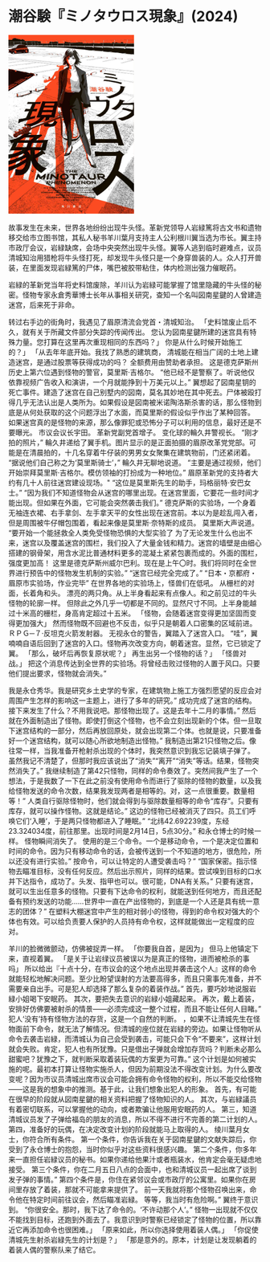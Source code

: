 # 潮谷験『ミノタウロス現象』(2024)

<img src=images/2024_cover.jpg width=250/>

故事发生在未来，世界各地纷纷出现牛头怪。革新党领导人岩緑篤将古文书和遗物移交给市立图书馆，其私人秘书羊川葉月支持主人公利根川翼当选为市长。翼主持市政厅会议，岩緑缺席，会场中央突然出现牛头怪。翼等人逃到临时避难点，议员清城知治用猎枪将牛头怪打死，却发现牛头怪只是一个身穿兽装的人。众人打开兽装，在里面发现岩緑篤的尸体，嘴巴被胶带粘住，体内检测出强力催眠药。

岩緑的革新党当年将史料馆废除，羊川认为岩緑可能掌握了馆里隐藏的牛头怪的秘密。怪物专家永倉秀華博士长年从事相关研究，查知一个名叫図南星鍵的人曾建造迷宫，后来死于非命。


转过右手边的街角时，我遇见了眉原清流会党首・清城知治。 
「史料馆废止后不久，就有关于所藏文件部分失踪的传闻传出。
您认为図南星鍵所建的迷宫具有特殊力量。您打算在这里再次重现相同的东西吗？」 
你是从什么时候开始施工的？」 
「从去年年底开始。我找了熟悉的建筑商，
清城能在相当广阔的土地上建造迷宫，是通过股票等获得成功的吗？ 
全额费用由赞助者承担。
这是德克萨斯州历史上第六位遇到怪物的警官，莫里斯·吉格尔。
“他已经不是警察了。听说他仅依靠视频广告收入和演讲，一个月就能挣到十万美元以上。”
翼想起了図南星钥的死亡事件。建造了迷宫在自己别墅内的図南，莫名其妙地在其中死去。尸体被殴打得几乎无法认出是人类所为。如果假设是図南被米诺陶洛斯杀害的话，那么怪物到底是从何处获取的这个问题浮出了水面，而莫里斯的假设似乎作出了某种回答。 
如果迷宫真的是怪物的来源，那么像罪犯或恐怖分子可以利用的信息，最好还是不要曝光。
市议会议长宇田。 
革新党副党首增子。 
变化球的輪久井警视长。 
“刚才拍的照片，” 輪久井递给了翼手机。图片显示的是正面拍摄的眉原改革党党部。可能是在清晨拍的，十几名穿着牛仔装的男男女女聚集在建筑物前，门还紧闭着。 
“据说他们自己称之为‘莫里斯骑士’，” 輪久井无聊地说道。 
“主要是通过视频，他们开始崇拜莫里斯·吉格尔。模仿领袖的打扮成为一种地位。” 
眉原革新党的支持者大约有几十人前往迷宫建设现场。" 
“这位是莫里斯先生的助手，玛格丽特·安巴女士。” 
“因为我们不知道怪物会从迷宫的哪里出现。在迷宫里面，它要花一些时间才能出现。但如果在外面，它可能会突然袭击我们。” 
德克萨斯的实验场，一个身着无袖连衣裙、右手拿剑、左手拿天平的女性出现在迷宫前。本以为是趁乱闯入者，但是周围被牛仔帽包围着，看起来像是莫里斯·奈特斯的成员。 
莫里斯大声说道。 
“要开始一个能拯救全人类免受怪物恐惧的大型实验了
为了无论发生什么也出不来，迷宫以及覆盖迷宫的围栏，我们投入了大量金钱和精力。迷宫的墙壁是由细心搭建的钢骨架，用含水泥比普通材料更多的混凝土紧紧包裹而成的。外面的围栏，强度更加高！
这里是德克萨斯州威尔巴利。现在是上午〇时。我们将同时在全世界进行预告中的怪物发生机制的实验。” 
“迷宫已经完全完成了。”
“日本・京都府・眉原市实验场，作业完毕” 
在世界各地的实验场上，怪兽们在低吼。
从栅栏的对面，长着角和头。 
漂亮的两只角。从上半身看起来有点像人。和之前见过的牛头怪物的轮廓一样。 
但除此之外几乎一切都是不同的。显然尺寸不同。上半身能越过十米高的栅栏，身高肯定超过十五米。
「怪物，会随着迷宫变得更加坚固而变得更加强大」 
然而怪物既不回避也不反击，似乎只是朝着人口密集的区域前进。 
ＲＰＧ─７·反坦克火箭发射器。
无视永仓的警告，翼踏入了迷宫入口。 
“哇”，翼喃喃自语后回到了迷宫的入口。怪物再次改变方向，朝着迷宫。显然，它已锁定了翼。 
「那么，破坏后再恢复原状呢？」 
再生出另一个怪物的话？」 
「怪兽对战。」
把这个消息传达到全世界的实验场。将曾经击败过怪物的人置于风口。只要他们提出要求，怪物就会消失。”

我是永仓秀华。我是研究乡土史学的专家，在建筑物上施工方强烈愿望的反应会对周围产生怎样的影响这一主题上，进行了多年的研究。” 
成功完成了迷宫的结构。接下来发生了什么？不用我说吧。那怪物出现了。这是去年十二月的事情。” 
然后就在外面制造出了怪物。即使打倒这个怪物，也不会立刻出现新的个体。但一旦取下迷宫结构的一部分，然后再放回原处，就会出现第二个体。也就是说，只要准备好一个迷宫结构，就可以随心所欲地制造出怪物。” 
我制造出第21只怪物之后。像往常一样，当我准备开枪射杀出现的个体时，我突然意识到我忘记装填子弹了。 
虽然我记不清楚了，但那时我应该说出了“消失”“离开”“消失”等话。结果，怪物突然消失了。” 
我继续制造了第42只怪物，同样的命令奏效了。突然间我产生了一个想法，于是我数了一下在此之前没有使用命令而进行了驱除的怪物的数量，以及我给怪物发送的命令次数，结果我发现两者是相等的。对，这一点很重要。数量相等！” 
人类自行驱除怪物时，他们就会得到与驱除数量相等的命令“库存”。只要有库存，就可以操作怪物。这就是结论。” 
这边的怪物已经被消灭了四只。员工们呼唤它们‘入睡’，于是两只怪物都进入了睡眠。” 
“北纬42.692239度，东经23.324034度，前往那里。出现时间是2月14日，5点30分。” 
和永仓博士的时候一样。 
怪物瞬间消失了。 
使用的是三个命令。一个是移动命令，一个是决定位置和时间的命令。因为只有移动命令的话，会被传送到一个不知道的地方，很危险，所以还没有进行实验。” 
按命令，可以让特定的人遭受袭击吗？”
“国家保密。指示怪物去瞄准目标，没有任何反应。然后出示照片，同样的结果。尝试嗅到目标的口水并下达指令，成功了。头发、指甲也可以。很可能，DNA有关系。”
只要有迷宫，就可以生出任意多的怪物。只要有下达命令的权利，就能送到任何地方，而且还配备有预约发送的功能……世界中一直在产出怪物的，到底是一个人还是具有统一意志的团体？” 
在塑料大棚迷宫中产生的相对弱小的怪物，得到的命令权对强大的个体也有效。可以给负责要人保护的人员持有命令权，这样就能做出一定程度的应对。 

羊川的脸微微颤动，仿佛被捉弄一样。 
「你要我自首，是因为」 
 但马上他镇定下来，直视着翼。 
「是关于让岩绿议员被误以为是真正的怪物，进而被枪杀的事吗」 
所以给出『十点十分，在市议会的这个地点出现并袭击这个人』这样的命令就能轻松地解决问题。至少比盼望误射的方法要高得多，而且只需事先准备，并不需要亲自出手。可是犯人却选择了那么复杂的着装作战。” 
首先，要巧妙地说服岩緑小姐喝下安眠药。 
其次，要把失去意识的岩緑小姐藏起来。 
再次，戴上着装，安排好仿佛要被射杀的情景——必须完成这一整个过程，而且不能让任何人目睹。” 
犯人‘没有’持有怪物方法的存货，这是一个自然的判断。
，如果不让清城先生在怪物面前下命令，就无法了解情况。但清城的座位就在岩緑的旁边。如果让怪物听从命令去袭击岩緑，而清城认为自己会受到袭击，可能只会下令“不要来”，这样计划就会失败。肯定，犯人也有所犹豫。只是借出子弹就会增加存货吗？判断未必那么甜蜜吧？犹豫之下，就判断采取着装玩偶的方案更为可靠。” 
这个计划是如何被实施的呢。最初本打算让怪物实施杀人，但因为前期没法不得改变计划。为什么要改变呢？因为市议员清城出席市议会可能会拥有命令怪物的权利，所以不能交给怪物——这是我的想象中的推测。基于此，让我们想象出犯人的形象。 
首先，有可能在很早的阶段就从図南星鍵的相关资料把握了怪物知识的人。 
其次，与岩緑議员有着密切联系，可以掌握他的动向，或者欺骗让他服用安眠药的人。 
第三，知道清城议员发了子弹给福岛的朋友的消息，所以不得不进行不完善的第二计划的人。 
第四，准备好的玩偶，在决定改变计划的阶段就能马上取得的人。 
绫川葉月女士，你符合所有条件。 
第一个条件，你告诉我在关于図南星鍵的文献失踪后，你受到了永仓博士的抱怨，当时你似乎对这些资料很感兴趣。 
第二个条件，你多年来一直担任岩緑议员的秘书。如果你递给他果汁或者瓶装水，他肯定会毫无疑虑地接受。 
第三个条件，你在二月五日八点的会面中，也和清城议员一起出席了谈到发子弹的事情。” 
第四个条件是，你住在紧邻议会或市政厅的公寓里。如果你在房间里存放了着装，那就不可能拿来提供了。 
前一天我就将那个怪物召唤出来，命令他在特定时间前往议会，然后瞄准岩緑。
等等，我当时有危险啊。” 
翼终于意识到。 
“你很安全。那时，我下达了命令的。‘不许动那个人’。” 
怪物一出现就不仅仅不能找到目标，还跑到外面去了。我意识到时警察已经锁定了怪物的位置，所以靠近它再添加命令也很困难。」 
「原来如此，所以你选择使用着装人偶。」 
「你促使清城先生射杀岩緑先生的计划是？」 
「那是意外的。原本，计划是让发现躺着的着装人偶的警察队来了结它。
